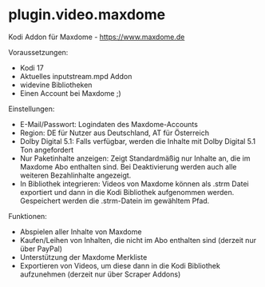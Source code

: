# plugin.video.maxdome

Kodi Addon für Maxdome - https://www.maxdome.de

Voraussetzungen:

- Kodi 17
- Aktuelles inputstream.mpd Addon
- widevine Bibliotheken
- Einen Account bei Maxdome ;)

Einstellungen:

- E-Mail/Passwort: Logindaten des Maxdome-Accounts
- Region: DE für Nutzer aus Deutschland, AT für Österreich
- Dolby Digital 5.1: Falls verfügbar, werden die Inhalte mit Dolby Digital 5.1 Ton angefordert
- Nur Paketinhalte anzeigen: Zeigt Standardmäßig nur Inhalte an, die im Maxdome Abo enthalten sind. Bei Deaktivierung werden auch alle weiteren Bezahlinhalte angezeigt.
- In Bibliothek integrieren: Videos von Maxdome können als .strm Datei exportiert und dann in die Kodi Bibliothek aufgenommen werden. Gespeichert werden die .strm-Datein im gewähltem Pfad.

Funktionen:

- Abspielen aller Inhalte von Maxdome
- Kaufen/Leihen von Inhalten, die nicht im Abo enthalten sind (derzeit nur über PayPal)
- Unterstützung der Maxdome Merkliste
- Exportieren von Videos, um diese dann in die Kodi Bibliothek aufzunehmen (derzeit nur über Scraper Addons)



